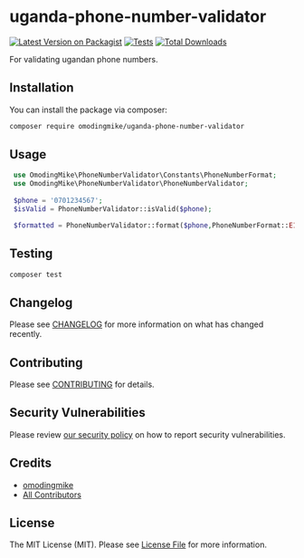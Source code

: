# uganda-phone-number-validator

[![Latest Version on Packagist](https://img.shields.io/packagist/v/omodingmike/uganda-phone-number-validator.svg?style=flat-square)](https://packagist.org/packages/omodingmike/uganda-phone-number-validator)
[![Tests](https://img.shields.io/github/actions/workflow/status/omodingmike/uganda-phone-number-validator/run-tests.yml?branch=main&label=tests&style=flat-square)](https://github.com/omodingmike/uganda-phone-number-validator/actions/workflows/run-tests.yml)
[![Total Downloads](https://img.shields.io/packagist/dt/omodingmike/uganda-phone-number-validator.svg?style=flat-square)](https://packagist.org/packages/omodingmike/uganda-phone-number-validator)

For validating ugandan phone numbers.


## Installation

You can install the package via composer:

```bash
composer require omodingmike/uganda-phone-number-validator
```

## Usage

```php
 use OmodingMike\PhoneNumberValidator\Constants\PhoneNumberFormat;
 use OmodingMike\PhoneNumberValidator\PhoneNumberValidator;
 
 $phone = '0701234567';
 $isValid = PhoneNumberValidator::isValid($phone);

 $formatted = PhoneNumberValidator::format($phone,PhoneNumberFormat::E164)  
```

## Testing

```bash
composer test
```

## Changelog

Please see [CHANGELOG](CHANGELOG.md) for more information on what has changed recently.

## Contributing

Please see [CONTRIBUTING](https://github.com/spatie/.github/blob/main/CONTRIBUTING.md) for details.

## Security Vulnerabilities

Please review [our security policy](../../security/policy) on how to report security vulnerabilities.

## Credits

- [omodingmike](https://github.com/omodingmike)
- [All Contributors](../../contributors)

## License

The MIT License (MIT). Please see [License File](LICENSE.md) for more information.
